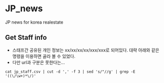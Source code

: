 # JP_news
JP news for korea realestate

Get Staff info 
---------------
* 스태프간 공유된 개인 정보는 xx/xx/xx/xx/xxx/xxx로 되어있다. 대략 아래와 같은 명령을 이용하면 골라 볼 수 있었다.
* 다만 url과 구분은 못한다는...

```
cat jp_staff.csv | cut -d ',' -f 3 | sed 's/"//g' | grep -E '((\/\w+)*\/)'
```
